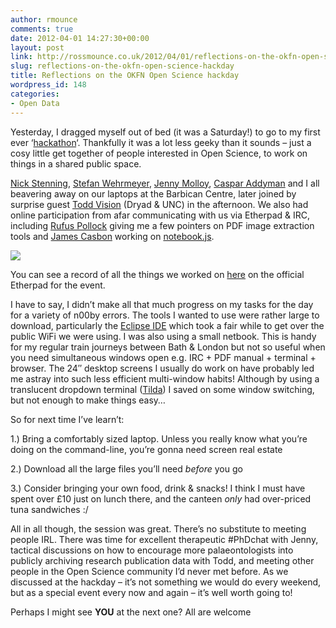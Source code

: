 ```yaml
---
author: rmounce
comments: true
date: 2012-04-01 14:27:30+00:00
layout: post
link: http://rossmounce.co.uk/2012/04/01/reflections-on-the-okfn-open-science-hackday/
slug: reflections-on-the-okfn-open-science-hackday
title: Reflections on the OKFN Open Science hackday
wordpress_id: 148
categories:
- Open Data
---
```


Yesterday, I dragged myself out of bed (it was a Saturday!) to go to my first ever ‘[hackathon](http://en.wikipedia.org/wiki/Hackathon)‘. Thankfully it was a lot less geeky than it sounds – just a cosy little get together of people interested in Open Science, to work on things in a shared public space.

[Nick Stenning](http://whiteink.com/), [Stefan Wehrmeyer](http://stefanwehrmeyer.com/), [Jenny Molloy](https://twitter.com/#!/jenny_molloy), [Caspar Addyman](https://twitter.com/#!/brainstraining) and I all beavering away on our laptops at the Barbican Centre, later joined by surprise guest [Todd Vision](http://bio.unc.edu/people/faculty/vision/) (Dryad & UNC) in the afternoon. We also had online participation from afar communicating with us via Etherpad & IRC, including [Rufus Pollock](http://rufuspollock.org/) giving me a few pointers on PDF image extraction tools and [James Casbon](http://casbon.me/) working on [notebook.js](http://notebookjs.me/).

![](http://a.yfrog.com/img876/9214/t7znq.jpg)

You can see a record of all the things we worked on [here](http://okfnpad.org/sciencewg-hackday-mar12) on the official Etherpad for the event.

I have to say, I didn’t make all that much progress on my tasks for the day for a variety of n00by errors. The tools I wanted to use were rather large to download, particularly the [Eclipse IDE](http://www.eclipse.org/) which took a fair while to get over the public WiFi we were using. I was also using a small netbook. This is handy for my regular train journeys between Bath & London but not so useful when you need simultaneous windows open e.g. IRC + PDF manual + terminal + browser. The 24″ desktop screens I usually do work on have probably led me astray into such less efficient multi-window habits! Although by using a translucent dropdown terminal ([Tilda](http://shuffleos.com/4772/tilda-quake-style-drop-terminal-emulator-ubuntu-linux/)) I saved on some window switching, but not enough to make things easy…

So for next time I’ve learn’t:

1.) Bring a comfortably sized laptop. Unless you really know what you’re doing on the command-line, you’re gonna need screen real estate

2.) Download all the large files you’ll need _before_ you go

3.) Consider bringing your own food, drink & snacks! I think I must have spent over £10 just on lunch there, and the canteen _only_ had over-priced tuna sandwiches :/

All in all though, the session was great. There’s no substitute to meeting people IRL. There was time for excellent therapeutic #PhDchat with Jenny, tactical discussions on how to encourage more palaeontologists into publicly archiving research publication data with Todd, and meeting other people in the Open Science community I’d never met before. As we discussed at the hackday – it’s not something we would do every weekend, but as a special event every now and again – it’s well worth going to!

Perhaps I might see **YOU** at the next one? All are welcome


